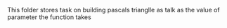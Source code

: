 This folder stores task on building pascals trianglle as talk as the value of parameter the function takes
